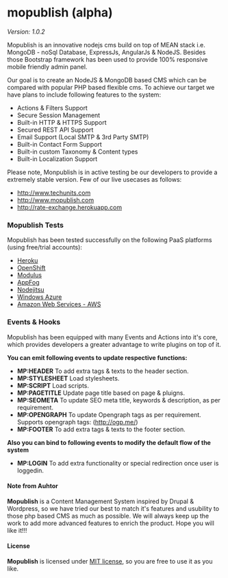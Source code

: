 mopublish (alpha)
=========

*Version: 1.0.2*

Mopublish is an innovative nodejs cms build on top of MEAN stack i.e. MongoDB - noSql Database, ExpressJs, AngularJs & NodeJS. Besides those Bootstrap framework has been used to provide 100% responsive mobile friendly admin panel.

Our goal is to create an NodeJS & MongoDB based CMS which can be compared with popular PHP based flexible cms. To achieve our target we have plans to include following features to the system:

* Actions & Filters Support
* Secure Session Management
* Built-in HTTP & HTTPS Support
* Secured REST API Support
* Email Support (Local SMTP & 3rd Party SMTP)
* Built-in Contact Form Support
* Built-in custom Taxonomy & Content types
* Built-in Localization Support


Please note, Monpublish is in active testing be our developers to provide a extremely stable version. Few of our live usecases as follows:

* http://www.techunits.com
* http://www.mopublish.com
* http://rate-exchange.herokuapp.com


### Mopublish Tests

Mopublish has been tested successfully on the following PaaS platforms (using free/trial accounts):

  * [Heroku](http://www.heroku.com/)
  * [OpenShift](https://openshift.redhat.com/app/)
  * [Modulus](https://modulus.io/)
  * [AppFog](http://www.appfog.com/)
  * [Nodejitsu](http://nodejitsu.com/)
  * [Windows Azure](http://www.windowsazure.com/)
  * [Amazon Web Services - AWS](https://aws.amazon.com/)


###	Events & Hooks

Mopublish has been equipped with many Events and Actions into it's core, which provides developers a greater advantage to write plugins on top of it.

**You can emit following events to update respective functions:**

* **MP:HEADER** To add extra tags & texts to the header section.
* **MP:STYLESHEET** Load stylesheets.
* **MP:SCRIPT** Load scripts.
* **MP:PAGETITLE** Update page title based on page & pluigns.
* **MP:SEOMETA** To update SEO meta title, keywords & description, as per requirement.
* **MP:OPENGRAPH** To update Opengraph tags as per requirement. Supports opengraph tags: (http://ogp.me/)
* **MP:FOOTER** To add extra tags & texts to the footer section.

**Also you can bind to following events to modify the default flow of the system**

* **MP:LOGIN** To add extra functionality or special redirection once user is loggedin.

#### Note from Auhtor

**Mopublish** is a Content Management System inspired by Drupal & Wordpress, so we have tried our best to match it's features and usubility to those php based CMS as much as possible.
We will always keep up the work to add more advanced features to enrich the product. Hope you will like it!!!


#### License

**Mopublish** is licensed under [MIT license](https://github.com/techunits/mopublish/blob/master/LICENSE), so you are free to use it as you like.


